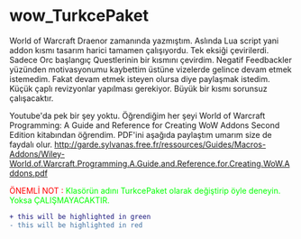# wow_TurkcePaket
World of Warcraft Draenor zamanında yazmıştım. Aslında Lua script yani addon kısmı tasarım harici tamamen çalışıyordu. Tek eksiği çevirilerdi. Sadece Orc başlangıç Questlerinin bir kısmını çevirdim. Negatif Feedbackler yüzünden motivasyonumu kaybettim üstüne vizelerde gelince devam etmek istemedim. Fakat devam etmek isteyen olursa diye paylaşmak istedim. Küçük çaplı revizyonlar yapılması gerekiyor. Büyük bir kısmı sorunsuz çalışacaktır.

Youtube'da pek bir şey yoktu. Öğrendiğim her şeyi World of Warcraft Programming: A Guide and Reference for Creating WoW Addons Second Edition kitabından öğrendim. PDF'ini aşağıda paylaştım umarım size de faydalı olur.
http://garde.sylvanas.free.fr/ressources/Guides/Macros-Addons/Wiley-World.of.Warcraft.Programming.A.Guide.and.Reference.for.Creating.WoW.Addons.pdf

<span style="color:#ff0000">ÖNEMLİ NOT : </span> <span style="color:#00ff00">Klasörün adını TurkcePaket olarak değiştirip öyle deneyin. Yoksa ÇALIŞMAYACAKTIR. </span>

```diff
+ this will be highlighted in green
- this will be highlighted in red
```
